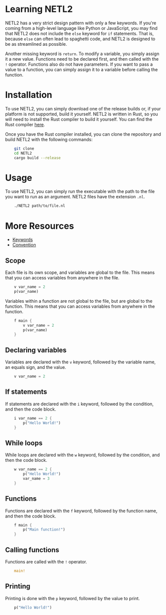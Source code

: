 # Learning NETL2

NETL2 has a very strict design pattern with only a few keywords.
If you're coming from a
high-level language like Python or JavaScript, you may
find that NETL2 does not include the `else` keyword for `if` statements. That is, because `else` can often lead to spaghetti code, and NETL2 is designed to be as streamlined as possible.

Another missing keyword is `return`. To modify a variable, you simply assign it a new value.
Functions need to be declared first, and then called with the `!` operator. Functions also do not have parameters. If you want to pass a value to a function, you can simply assign it to a variable before calling the function.

# Installation

To use NETL2, you can simply download one of the release builds or, if your platform is not supported, build it yourself.
NETL2 is written in Rust, so you will need to install the Rust compiler to build it yourself.
You can find the Rust compiler [here](https://www.rust-lang.org/tools/install).

Once you have the Rust compiler installed, you can clone the repository and build NETL2 with the following commands:

```bash
    git clone
    cd NETL2
    cargo build --release
```

# Usage

To use NETL2, you can simply run the executable with the path to the file you want to run as an argument. NETL2 files have the extension `.nl`.

```bash
    ./NETL2 path/to/file.nl
```

# More Resources
- [Keywords](KEYWORDS.md)
- [Convention](CONVENTION.md)

## Scope
Each file is its own scope, and variables are global to the file. This means that you can access variables from anywhere in the file.

```rs
    v var_name = 2
    p(var_name)
```

Variables within a function are not global to the file, but are global to the function. This means that you can access variables from anywhere in the function.

```rs
    f main {
        v var_name = 2
        p(var_name)
    }
```

## Declaring variables

Variables are declared with the `v` keyword, followed by the variable name, an equals sign, and the value.

```rs
    v var_name = 2
```

## If statements

If statements are declared with the `i` keyword, followed by the condition, and then the code block.

```rs
    i var_name == 2 {
        p("Hello World!")
    }
```

## While loops

While loops are declared with the `w` keyword, followed by the condition, and then the code block.

```rs
    w var_name == 2 {
        p("Hello World!")
        var_name = 3
    }
```

## Functions

Functions are declared with the `f` keyword, followed by the function name, and then the code block.

```rs
    f main {
        p("Main function!")
    }
```

## Calling functions

Functions are called with the `!` operator.

```rs
    main!
```

## Printing

Printing is done with the `p` keyword, followed by the value to print.

```rs
    p("Hello World!")
```
